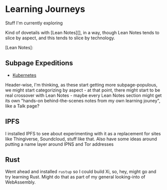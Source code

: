 # Learning Journeys

Stuff I'm currently exploring

Kind of dovetails with [Lean Notes][], in a way, though Lean Notes tends to slice by aspect, and this tends to slice by technology.

[Lean Notes]:

## Subpage Expeditions

- [Kubernetes][k8s]

[k8s]: f7ab56ca-06db-4c96-808f-4d0b0ee47819.md

Header-wise, I'm thinking, as these start getting more subpage-populous, we might start categorizing by aspect - at that point, there might start to be real crossover with Lean Notes - maybe every Lean Notes section might get its own "hands-on behind-the-scenes notes from my own learning jouney", like a Talk page?

## IPFS

I installed IPFS to see about experimenting with it as a replacement for sites like Thingiverse, Soundcloud, stuff like that. Also have some ideas around putting a name layer around IPNS and Tor addresses

## Rust

Went ahead and installed `rustup` so I could build Xi, so, hey, might go and try learning Rust. Might do that as part of my general looking-into of WebAssembly.
